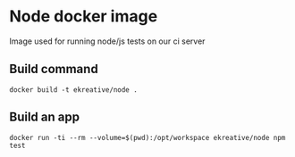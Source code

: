 # Node docker image

Image used for running node/js tests on our ci server

## Build command

    docker build -t ekreative/node .

## Build an app

    docker run -ti --rm --volume=$(pwd):/opt/workspace ekreative/node npm test
